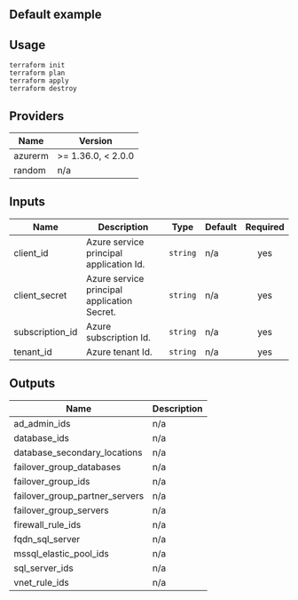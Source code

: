 ## Default example

## Usage
```
terraform init
terraform plan
terraform apply
terraform destroy
```
<!-- BEGINNING OF PRE-COMMIT-TERRAFORM DOCS HOOK -->
## Providers

| Name | Version |
|------|---------|
| azurerm | >= 1.36.0, < 2.0.0 |
| random | n/a |

## Inputs

| Name | Description | Type | Default | Required |
|------|-------------|------|---------|:-----:|
| client\_id | Azure service principal application Id. | `string` | n/a | yes |
| client\_secret | Azure service principal application Secret. | `string` | n/a | yes |
| subscription\_id | Azure subscription Id. | `string` | n/a | yes |
| tenant\_id | Azure tenant Id. | `string` | n/a | yes |

## Outputs

| Name | Description |
|------|-------------|
| ad\_admin\_ids | n/a |
| database\_ids | n/a |
| database\_secondary\_locations | n/a |
| failover\_group\_databases | n/a |
| failover\_group\_ids | n/a |
| failover\_group\_partner\_servers | n/a |
| failover\_group\_servers | n/a |
| firewall\_rule\_ids | n/a |
| fqdn\_sql\_server | n/a |
| mssql\_elastic\_pool\_ids | n/a |
| sql\_server\_ids | n/a |
| vnet\_rule\_ids | n/a |

<!-- END OF PRE-COMMIT-TERRAFORM DOCS HOOK -->
